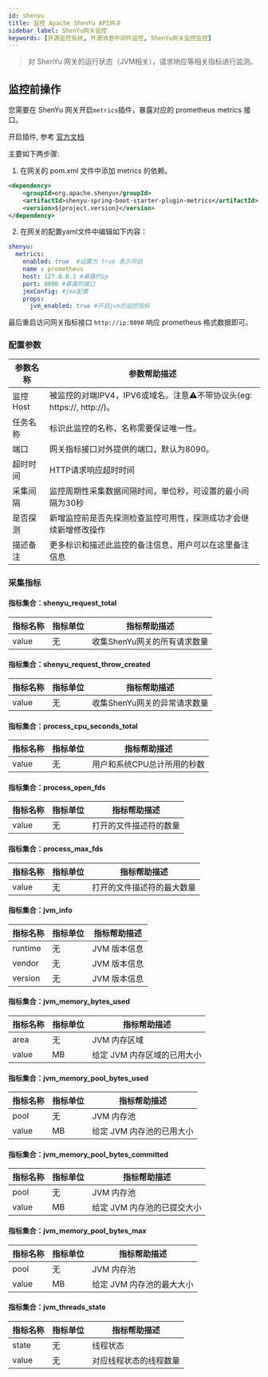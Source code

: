 ```yaml
---
id: shenyu  
title: 监控 Apache ShenYu API网关      
sidebar_label: ShenYu网关监控    
keywords: [开源监控系统, 开源消息中间件监控, ShenYu网关监控监控]
---
```


> 对 ShenYu 网关的运行状态（JVM相关），请求响应等相关指标进行监测。

## 监控前操作

您需要在 ShenYu 网关开启`metrics`插件，暴露对应的 prometheus metrics 接口。

开启插件, 参考 [官方文档](https://shenyu.apache.org/zh/docs/plugin-center/observability/metrics-plugin)

主要如下两步骤:

1. 在网关的 pom.xml 文件中添加 metrics 的依赖。

```xml
<dependency>
    <groupId>org.apache.shenyu</groupId>
    <artifactId>shenyu-spring-boot-starter-plugin-metrics</artifactId>
    <version>${project.version}</version>
</dependency>
```

2. 在网关的配置yaml文件中编辑如下内容：

```yaml
shenyu:
  metrics:
    enabled: true  #设置为 true 表示开启
    name : prometheus 
    host: 127.0.0.1 #暴露的ip
    port: 8090 #暴露的端口
    jmxConfig: #jmx配置
    props:
      jvm_enabled: true #开启jvm的监控指标
```

最后重启访问网关指标接口 `http://ip:8090` 响应 prometheus 格式数据即可。

### 配置参数

|  参数名称  |                        参数帮助描述                        |
|--------|------------------------------------------------------|
| 监控Host | 被监控的对端IPV4，IPV6或域名。注意⚠️不带协议头(eg: https://, http://)。 |
| 任务名称   | 标识此监控的名称，名称需要保证唯一性。                                  |
| 端口     | 网关指标接口对外提供的端口，默认为8090。                               |
| 超时时间   | HTTP请求响应超时时间                                         |
| 采集间隔   | 监控周期性采集数据间隔时间，单位秒，可设置的最小间隔为30秒                       |
| 是否探测   | 新增监控前是否先探测检查监控可用性，探测成功才会继续新增修改操作                     |
| 描述备注   | 更多标识和描述此监控的备注信息，用户可以在这里备注信息                          |

### 采集指标

#### 指标集合：shenyu_request_total

| 指标名称  | 指标单位 |      指标帮助描述       |
|-------|------|-------------------|
| value | 无    | 收集ShenYu网关的所有请求数量 |

#### 指标集合：shenyu_request_throw_created

| 指标名称  | 指标单位 |      指标帮助描述       |
|-------|------|-------------------|
| value | 无    | 收集ShenYu网关的异常请求数量 |

#### 指标集合：process_cpu_seconds_total

| 指标名称  | 指标单位 |     指标帮助描述      |
|-------|------|-----------------|
| value | 无    | 用户和系统CPU总计所用的秒数 |

#### 指标集合：process_open_fds

| 指标名称  | 指标单位 |   指标帮助描述    |
|-------|------|-------------|
| value | 无    | 打开的文件描述符的数量 |

#### 指标集合：process_max_fds

| 指标名称  | 指标单位 |    指标帮助描述     |
|-------|------|---------------|
| value | 无    | 打开的文件描述符的最大数量 |

#### 指标集合：jvm_info

|  指标名称   | 指标单位 |  指标帮助描述  |
|---------|------|----------|
| runtime | 无    | JVM 版本信息 |
| vendor  | 无    | JVM 版本信息 |
| version | 无    | JVM 版本信息 |

#### 指标集合：jvm_memory_bytes_used

| 指标名称  | 指标单位 |      指标帮助描述      |
|-------|------|------------------|
| area  | 无    | JVM 内存区域         |
| value | MB   | 给定 JVM 内存区域的已用大小 |

#### 指标集合：jvm_memory_pool_bytes_used

| 指标名称  | 指标单位 |     指标帮助描述      |
|-------|------|-----------------|
| pool  | 无    | JVM 内存池         |
| value | MB   | 给定 JVM 内存池的已用大小 |

#### 指标集合：jvm_memory_pool_bytes_committed

| 指标名称  | 指标单位 |      指标帮助描述      |
|-------|------|------------------|
| pool  | 无    | JVM 内存池          |
| value | MB   | 给定 JVM 内存池的已提交大小 |

#### 指标集合：jvm_memory_pool_bytes_max

| 指标名称  | 指标单位 |     指标帮助描述      |
|-------|------|-----------------|
| pool  | 无    | JVM 内存池         |
| value | MB   | 给定 JVM 内存池的最大大小 |

#### 指标集合：jvm_threads_state

| 指标名称  | 指标单位 |   指标帮助描述    |
|-------|------|-------------|
| state | 无    | 线程状态        |
| value | 无    | 对应线程状态的线程数量 |
